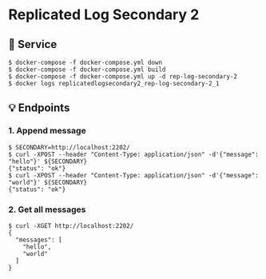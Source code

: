 # Replicated Log Secondary 2

## 🐳 Service

```
$ docker-compose -f docker-compose.yml down
$ docker-compose -f docker-compose.yml build
$ docker-compose -f docker-compose.yml up -d rep-log-secondary-2
$ docker logs replicatedlogsecondary2_rep-log-secondary-2_1
```

## 💡 Endpoints

### 1. Append message

```
$ SECONDARY=http://localhost:2202/
$ curl -XPOST --header "Content-Type: application/json" -d'{"message": "hello"}' ${SECONDARY}
{"status": "ok"}
$ curl -XPOST --header "Content-Type: application/json" -d'{"message": "world"}' ${SECONDARY}
{"status": "ok"}
```

### 2. Get all messages

```
$ curl -XGET http://localhost:2202/
{
  "messages": [
    "hello",
    "world"
  ]
}
```
